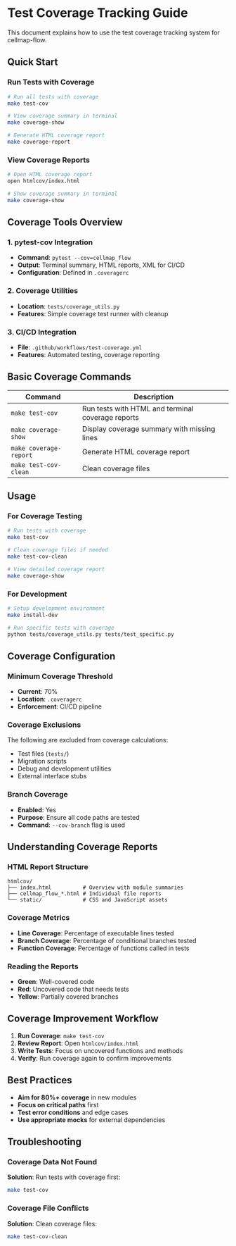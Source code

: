 # Test Coverage Tracking Guide

This document explains how to use the test coverage tracking system for cellmap-flow.

## Quick Start

### Run Tests with Coverage
```bash
# Run all tests with coverage
make test-cov

# View coverage summary in terminal
make coverage-show

# Generate HTML coverage report
make coverage-report
```

### View Coverage Reports
```bash
# Open HTML coverage report
open htmlcov/index.html

# Show coverage summary in terminal
make coverage-show
```

## Coverage Tools Overview

### 1. pytest-cov Integration
- **Command**: `pytest --cov=cellmap_flow`
- **Output**: Terminal summary, HTML reports, XML for CI/CD
- **Configuration**: Defined in `.coveragerc`

### 2. Coverage Utilities
- **Location**: `tests/coverage_utils.py`
- **Features**: Simple coverage test runner with cleanup

### 3. CI/CD Integration
- **File**: `.github/workflows/test-coverage.yml`
- **Features**: Automated testing, coverage reporting

## Basic Coverage Commands

| Command | Description |
|---------|-------------|
| `make test-cov` | Run tests with HTML and terminal coverage reports |
| `make coverage-show` | Display coverage summary with missing lines |
| `make coverage-report` | Generate HTML coverage report |
| `make test-cov-clean` | Clean coverage files |

## Usage

### For Coverage Testing
```bash
# Run tests with coverage
make test-cov

# Clean coverage files if needed
make test-cov-clean

# View detailed coverage report
make coverage-show
```

### For Development
```bash
# Setup development environment
make install-dev

# Run specific tests with coverage
python tests/coverage_utils.py tests/test_specific.py
```

## Coverage Configuration

### Minimum Coverage Threshold
- **Current**: 70%
- **Location**: `.coveragerc`
- **Enforcement**: CI/CD pipeline

### Coverage Exclusions
The following are excluded from coverage calculations:
- Test files (`tests/`)
- Migration scripts
- Debug and development utilities
- External interface stubs

### Branch Coverage
- **Enabled**: Yes
- **Purpose**: Ensure all code paths are tested
- **Command**: `--cov-branch` flag is used

## Understanding Coverage Reports

### HTML Report Structure
```
htmlcov/
├── index.html          # Overview with module summaries
├── cellmap_flow_*.html # Individual file reports
└── static/             # CSS and JavaScript assets
```

### Coverage Metrics
- **Line Coverage**: Percentage of executable lines tested
- **Branch Coverage**: Percentage of conditional branches tested
- **Function Coverage**: Percentage of functions called in tests

### Reading the Reports
- **Green**: Well-covered code
- **Red**: Uncovered code that needs tests
- **Yellow**: Partially covered branches

## Coverage Improvement Workflow

1. **Run Coverage**: `make test-cov`
2. **Review Report**: Open `htmlcov/index.html` 
3. **Write Tests**: Focus on uncovered functions and methods
4. **Verify**: Run coverage again to confirm improvements

## Best Practices

- **Aim for 80%+ coverage** in new modules
- **Focus on critical paths** first  
- **Test error conditions** and edge cases
- **Use appropriate mocks** for external dependencies

## Troubleshooting

### Coverage Data Not Found
**Solution**: Run tests with coverage first:
```bash
make test-cov
```

### Coverage File Conflicts
**Solution**: Clean coverage files:
```bash
make test-cov-clean
```
